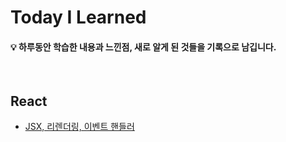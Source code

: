 # Today I Learned
#### 💡 하루동안 학습한 내용과 느낀점, 새로 알게 된 것들을 기록으로 남깁니다.
<br>

## React
- [JSX, 리렌더링, 이벤트 핸들러](React/220214.md)
